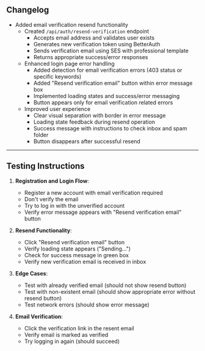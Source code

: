 ## Changelog

- Added email verification resend functionality
  - Created `/api/auth/resend-verification` endpoint
    - Accepts email address and validates user exists
    - Generates new verification token using BetterAuth
    - Sends verification email using SES with professional template
    - Returns appropriate success/error responses
  - Enhanced login page error handling
    - Added detection for email verification errors (403 status or specific keywords)
    - Added "Resend verification email" button within error message box
    - Implemented loading states and success/error messaging
    - Button appears only for email verification related errors
  - Improved user experience
    - Clear visual separation with border in error message
    - Loading state feedback during resend operation
    - Success message with instructions to check inbox and spam folder
    - Button disappears after successful resend

---

## Testing Instructions

1. **Registration and Login Flow**:
   - Register a new account with email verification required
   - Don't verify the email
   - Try to log in with the unverified account
   - Verify error message appears with "Resend verification email" button

2. **Resend Functionality**:
   - Click "Resend verification email" button
   - Verify loading state appears ("Sending...")
   - Check for success message in green box
   - Verify new verification email is received in inbox

3. **Edge Cases**:
   - Test with already verified email (should not show resend button)
   - Test with non-existent email (should show appropriate error without resend button)
   - Test network errors (should show error message)

4. **Email Verification**:
   - Click the verification link in the resent email
   - Verify email is marked as verified
   - Try logging in again (should succeed) 